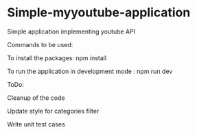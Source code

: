 # Simple-myyoutube-application
Simple application implementing youtube API

Commands to be used:

To install the packages: npm install

To run the application in development mode : npm run dev

ToDo:

Cleanup of the code

Update style for categories filter

Write unit test cases
